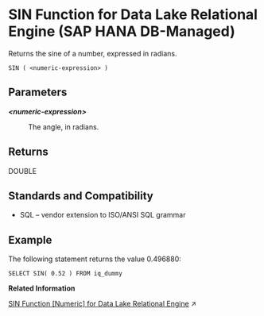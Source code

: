 <!-- loio41f4aed677bc4981bfab2a667390fe1a -->

# SIN Function for Data Lake Relational Engine \(SAP HANA DB-Managed\)

Returns the sine of a number, expressed in radians.



```
SIN ( <numeric-expression> )
```



<a name="loio41f4aed677bc4981bfab2a667390fe1a__section_gkb_my5_vrb"/>

## Parameters


<dl>
<dt><b>

*<numeric-expression\>*

</b></dt>
<dd>

The angle, in radians.



</dd>
</dl>



<a name="loio41f4aed677bc4981bfab2a667390fe1a__section_nt4_my5_vrb"/>

## Returns

DOUBLE



<a name="loio41f4aed677bc4981bfab2a667390fe1a__section_d4x_my5_vrb"/>

## Standards and Compatibility

-   SQL – vendor extension to ISO/ANSI SQL grammar



<a name="loio41f4aed677bc4981bfab2a667390fe1a__section_sfl_ny5_vrb"/>

## Example

The following statement returns the value 0.496880:

```
SELECT SIN( 0.52 ) FROM iq_dummy
```

**Related Information**  


[SIN Function [Numeric] for Data Lake Relational Engine](https://help.sap.com/viewer/19b3964099384f178ad08f2d348232a9/2023_1_QRC/en-US/a57fd70a84f21015a70cd54791443340.html "Returns the sine of a number, expressed in radians.") :arrow_upper_right:

